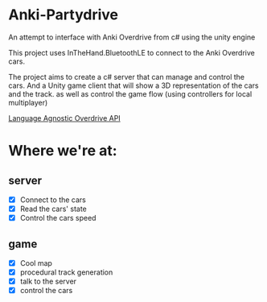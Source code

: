 # Anki-Partydrive
 An attempt to interface with Anki Overdrive from c# using the unity engine

This project uses InTheHand.BluetoothLE to connect to the Anki Overdrive cars. 

The project aims to create a c# server that can manage and control the cars.
And a Unity game client that will show a 3D representation of the cars and the track. as well as control the game flow (using controllers for local multiplayer)

[Language Agnostic Overdrive API](https://github.com/MasterAirscrachDev/Anki-Partydrive/tree/main/CarInterface)

# Where we're at:
## server
- [x] Connect to the cars
- [x] Read the cars' state
- [x] Control the cars speed
## game
- [x] Cool map
- [x] procedural track generation
- [x] talk to the server
- [x] control the cars
